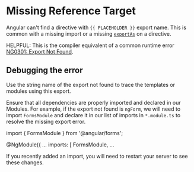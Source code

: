 # Missing Reference Target

<docs-video src="https://www.youtube.com/embed/fUSAg4kp2WQ"/>

Angular can't find a directive with `{{ PLACEHOLDER }}` export name.
This is common with a missing import or a missing [`exportAs`](api/core/Directive#exportAs) on a directive.

HELPFUL: This is the compiler equivalent of a common runtime error [NG0301: Export Not Found](errors/NG0301).

## Debugging the error

Use the string name of the export not found to trace the templates or modules using this export.

Ensure that all dependencies are properly imported and declared in our Modules.
For example, if the export not found is `ngForm`, we will need to import `FormsModule` and declare it in our list of imports in `*.module.ts` to resolve the missing export error.

<docs-code language="typescript">

import { FormsModule } from '@angular/forms';

@NgModule({
  &hellip;
  imports: [
    FormsModule,
    &hellip;

</docs-code>

If you recently added an import, you will need to restart your server to see these changes.
